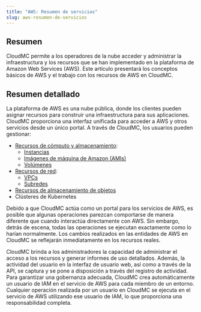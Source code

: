 ```yaml
---
title: "AWS: Resumen de servicios"
slug: aws-resumen-de-servicios
---
```



## Resumen

CloudMC permite a los operadores de la nube acceder y administrar la infraestructura y los recursos que se han implementado en la plataforma de Amazon Web Services \(AWS\). Este artículo presentará los conceptos básicos de AWS y el trabajo con los recursos de AWS en CloudMC.

## Resumen detallado

La plataforma de AWS es una nube pública, donde los clientes pueden asignar recursos para construir una infraestructura para sus aplicaciones. CloudMC proporciona una interfaz unificada para acceder a AWS y otros servicios desde un único portal. A través de CloudMC, los usuarios pueden gestionar:

-   [Recursos de cómputo y almacenamiento](aws-compute.md):
    -   [Instancias](aws-instances.md)
    -   [Imágenes de máquina de Amazon \(AMIs\)](aws-amis.md)
    -   [Volúmenes](aws-volumes.md)
-   [Recursos de red](aws-networking.md):
    -   [VPCs](aws-vpcs.md)
    -   [Subredes](aws-subnetworks.md)
-   [Recursos de almacenamiento de objetos](aws-object_storage.md)
-   Clústeres de Kubernetes

Debido a que CloudMC actúa como un portal para los servicios de AWS, es posible que algunas operaciones parezcan comportarse de manera diferente que cuando interactúa directamente con AWS. Sin embargo, detrás de escena, todas las operaciones se ejecutan exactamente como lo harían normalmente. Los cambios realizados en las entidades de AWS en CloudMC se reflejarán inmediatamente en los recursos reales.

CloudMC brinda a los administradores la capacidad de administrar el acceso a los recursos y generar informes de uso detallados. Además, la actividad del usuario en la interfaz de usuario web, así como a través de la API, se captura y se pone a disposición a través del registro de actividad. Para garantizar una gobernanza adecuada, CloudMC crea automáticamente un usuario de IAM en el servicio de AWS para cada miembro de un entorno. Cualquier operación realizada por un usuario en CloudMC se ejecuta en el servicio de AWS utilizando ese usuario de IAM, lo que proporciona una responsabilidad completa.

